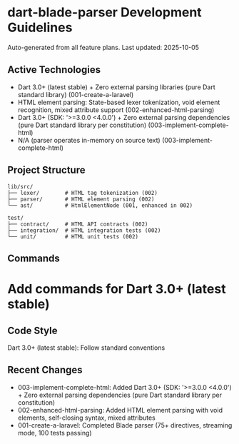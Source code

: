 # dart-blade-parser Development Guidelines

Auto-generated from all feature plans. Last updated: 2025-10-05

## Active Technologies
- Dart 3.0+ (latest stable) + Zero external parsing libraries (pure Dart standard library) (001-create-a-laravel)
- HTML element parsing: State-based lexer tokenization, void element recognition, mixed attribute support (002-enhanced-html-parsing)
- Dart 3.0+ (SDK: '>=3.0.0 <4.0.0') + Zero external parsing dependencies (pure Dart standard library per constitution) (003-implement-complete-html)
- N/A (parser operates in-memory on source text) (003-implement-complete-html)

## Project Structure
```
lib/src/
├── lexer/        # HTML tag tokenization (002)
├── parser/       # HTML element parsing (002)
└── ast/          # HtmlElementNode (001, enhanced in 002)

test/
├── contract/     # HTML API contracts (002)
├── integration/  # HTML integration tests (002)
└── unit/         # HTML unit tests (002)
```

## Commands
# Add commands for Dart 3.0+ (latest stable)

## Code Style
Dart 3.0+ (latest stable): Follow standard conventions

## Recent Changes
- 003-implement-complete-html: Added Dart 3.0+ (SDK: '>=3.0.0 <4.0.0') + Zero external parsing dependencies (pure Dart standard library per constitution)
- 002-enhanced-html-parsing: Added HTML element parsing with void elements, self-closing syntax, mixed attributes
- 001-create-a-laravel: Completed Blade parser (75+ directives, streaming mode, 100 tests passing)

<!-- MANUAL ADDITIONS START -->
<!-- MANUAL ADDITIONS END -->
